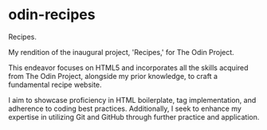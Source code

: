 # odin-recipes

Recipes.

My rendition of the inaugural project, 'Recipes,' for The Odin Project.

This endeavor focuses on HTML5 and incorporates all the skills acquired from The Odin Project, alongside my prior knowledge, to craft a fundamental recipe website.

I aim to showcase proficiency in HTML boilerplate, tag implementation, and adherence to coding best practices. Additionally, I seek to enhance my expertise in utilizing Git and GitHub through further practice and application.
